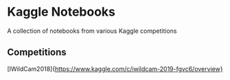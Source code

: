# Kaggle Notebooks

A collection of notebooks from various Kaggle competitions

## Competitions

[IWildCam2018]{https://www.kaggle.com/c/iwildcam-2019-fgvc6/overview}
